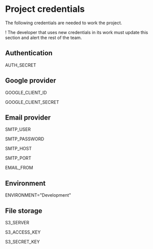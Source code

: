 # Project credentials
The following credentials are needed to work the project. 

! The developer that uses new credentials in its work must update this section and alert the rest of the team.

## Authentication
AUTH_SECRET

## Google provider
GOOGLE_CLIENT_ID

GOOGLE_CLIENT_SECRET

## Email provider
SMTP_USER

SMTP_PASSWORD

SMTP_HOST

SMTP_PORT

EMAIL_FROM

## Environment
ENVIRONMENT="Development"

## File storage
S3_SERVER

S3_ACCESS_KEY

S3_SECRET_KEY